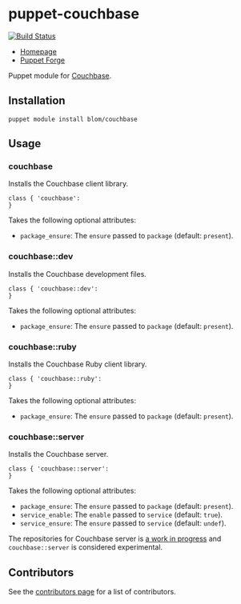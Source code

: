 puppet-couchbase
================

[![Build Status](https://travis-ci.org/blom/puppet-couchbase.png)](https://travis-ci.org/blom/puppet-couchbase)

* [Homepage](https://github.com/blom/puppet-couchbase)
* [Puppet Forge](https://forge.puppetlabs.com/blom/couchbase)

Puppet module for [Couchbase][1].

Installation
------------

    puppet module install blom/couchbase

Usage
-----

### couchbase

Installs the Couchbase client library.

    class { 'couchbase':
    }

Takes the following optional attributes:

* `package_ensure`: The `ensure` passed to `package` (default: `present`).

### couchbase::dev

Installs the Couchbase development files.

    class { 'couchbase::dev':
    }

Takes the following optional attributes:

* `package_ensure`: The `ensure` passed to `package` (default: `present`).

### couchbase::ruby

Installs the Couchbase Ruby client library.

    class { 'couchbase::ruby':
    }

Takes the following optional attributes:

* `package_ensure`: The `ensure` passed to `package` (default: `present`).

### couchbase::server

Installs the Couchbase server.

    class { 'couchbase::server':
    }

Takes the following optional attributes:

* `package_ensure`: The `ensure` passed to `package` (default: `present`).
* `service_enable`: The `enable` passed to `service` (default: `true`).
* `service_ensure`: The `ensure` passed to `service` (default: `undef`).

The repositories for Couchbase server is
[a work in progress](http://www.couchbase.com/issues/browse/MB-6972) and
`couchbase::server` is considered experimental.

Contributors
------------

See the [contributors page][2] for a list of contributors.

[1]: http://www.couchbase.com/
[2]: https://github.com/blom/puppet-couchbase/contributors
